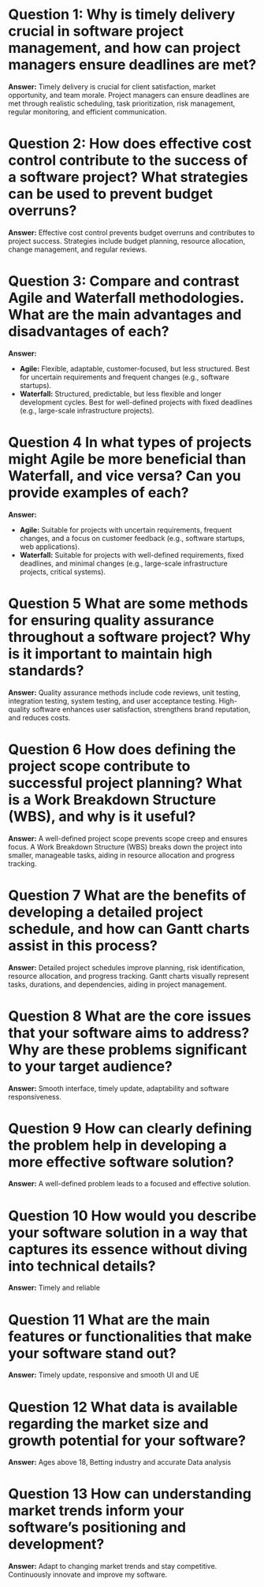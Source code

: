 # Question 1: Why is timely delivery crucial in software project management, and how can project managers ensure deadlines are met?

**Answer:** Timely delivery is crucial for client satisfaction, market opportunity, and team morale. Project managers can ensure deadlines are met through realistic scheduling, task prioritization, risk management, regular monitoring, and efficient communication.

# Question 2: How does effective cost control contribute to the success of a software project? What strategies can be used to prevent budget overruns?

**Answer:** Effective cost control prevents budget overruns and contributes to project success. Strategies include budget planning, resource allocation, change management, and regular reviews.

# Question 3: Compare and contrast Agile and Waterfall methodologies. What are the main advantages and disadvantages of each?

**Answer:** 
* **Agile:** Flexible, adaptable, customer-focused, but less structured. Best for uncertain requirements and frequent changes (e.g., software startups).
* **Waterfall:** Structured, predictable, but less flexible and longer development cycles. Best for well-defined projects with fixed deadlines (e.g., large-scale infrastructure projects).

# Question 4 In what types of projects might Agile be more beneficial than Waterfall, and vice versa? Can you provide examples of each?

**Answer:**
* **Agile:** Suitable for projects with uncertain requirements, frequent changes, and a focus on customer feedback (e.g., software startups, web applications).
* **Waterfall:** Suitable for projects with well-defined requirements, fixed deadlines, and minimal changes (e.g., large-scale infrastructure projects, critical systems).

# Question 5 What are some methods for ensuring quality assurance throughout a software project? Why is it important to maintain high standards?

**Answer:** Quality assurance methods include code reviews, unit testing, integration testing, system testing, and user acceptance testing. High-quality software enhances user satisfaction, strengthens brand reputation, and reduces costs.

# Question 6 How does defining the project scope contribute to successful project planning? What is a Work Breakdown Structure (WBS), and why is it useful?

**Answer:** A well-defined project scope prevents scope creep and ensures focus. A Work Breakdown Structure (WBS) breaks down the project into smaller, manageable tasks, aiding in resource allocation and progress tracking.

# Question 7 What are the benefits of developing a detailed project schedule, and how can Gantt charts assist in this process?

**Answer:** Detailed project schedules improve planning, risk identification, resource allocation, and progress tracking. Gantt charts visually represent tasks, durations, and dependencies, aiding in project management.

# Question 8 What are the core issues that your software aims to address? Why are these problems significant to your target audience? 

**Answer:** Smooth interface, timely update, adaptability and software responsiveness.

# Question 9 How can clearly defining the problem help in developing a more effective software solution?

**Answer:** A well-defined problem leads to a focused and effective solution.

# Question 10 How would you describe your software solution in a way that captures its essence without diving into technical details?

**Answer:** Timely and reliable 

# Question 11 What are the main features or functionalities that make your software stand out?

**Answer:** Timely update, responsive and smooth UI and UE

# Question 12 What data is available regarding the market size and growth potential for your software?

**Answer:** Ages above 18, Betting industry and accurate Data analysis

# Question 13 How can understanding market trends inform your software’s positioning and development?

**Answer:** Adapt to changing market trends and stay competitive. Continuously innovate and improve my software.
